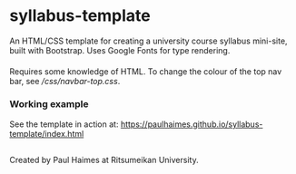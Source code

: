 # syllabus-template
An HTML/CSS template for creating a university course syllabus mini-site, built with Bootstrap. Uses Google Fonts for type rendering.
####
Requires some knowledge of HTML. To change the colour of the top nav bar, see _/css/navbar-top.css_.

### Working example
See the template in action at: https://paulhaimes.github.io/syllabus-template/index.html
##

####
Created by Paul Haimes at Ritsumeikan University.
